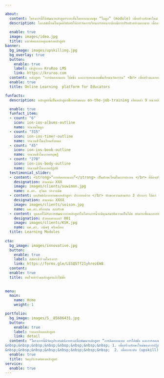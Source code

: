 ```yaml
---

about:
  content: โครงการนี้ได้พัฒนาหลักสูตรระยะสั้นโดยออกแบบชุด “โมดูล” (module) เพื่อสร้างทักษะใหม่ (reskill) และยกระดับทักษะที่มีอยู่เดิม (upskill) ของบุคลากรทางการศึกษาทุกประเภท เป้าหมายของโครงการมุ่งพัฒนาทักษะการทำงานของบุคลากรทางการศึกษาที่เป็นกลุ่มเป้าหมายในการอบรม ผลลัพธ์ของโครงการจะทำให้ได้บัณฑิตพันธุ์ใหม่หรือครูรุ่นใหม่ที่สามารถออกแบบชั้นเรียนโดยใช้เทคโนโลยีหรือนวัตกรรมทางการศึกษาได้อย่างมีประสิทธิผล การสร้างชั้นเรียนนวัตกรรมจะส่งผลให้ผู้เรียนมีคุณลักษณะที่พึงประสงค์ตามมาตรฐานการศึกษาของชาติที่กำหนดในรูปของ DOE  ผู้เรียนที่ผ่านการเรียนรู้จาก ชั้นเรียนนวัตกรรมจะมีทักษะความสามารถที่สอดคล้องกับความต้องการของยุคสมัยใหม่และเหมาะกับแนวทางการพัฒนาประเทศต่อไป
  description: โลกสมัยใหม่ในยุคดิจิทัลทำให้การจัดการเรียนการสอนจะต้องมีการปรับตัวอย่างมากมาย เนื่องจากความก้าวหน้าทางเทคโนโลยีคอมพิวเตอร์ หรือเทคโนโลยีการสื่อสารเข้ามามีผลกระทบต่อการเรียนรู้ของผู้เรียนในยุคนี้ ดังนั้น ครูจำเป็นต้องปรับเปลี่ยนแนวคิดและวิธีการทำงานในการจัดการเรียนการสอนที่ต่างจากอดีต
  
  enable: true
  image: images/idea.jpg
  title: แนวคิดและเหตุผลของหลักสูตร
banner:
  bg_image: images/upskilling.jpg
  bg_overlay: true
  button:
    enable: true
    label: เข้าสู่ระบบ KruRoo LMS
    link: https://kruroo.com
  content: หลักสูตร "การคิดออกแบบ โค้ชชิ่ง และการออกแบบชั้นเรียนนวัตกรรม" <br> เพื่อสร้างและยกระดับทักษะการทำงานของบุคลากรทางการศึกษาสำหรับการเรียนรู้ออนไลน์และออฟไลน์
  enable: true
  title: Online Learning  platform for Educators

funfacts:
  description: หลักสูตรนี้เป็นหลักสูตรฝึกอบรมแบบ on-the-job-training เทียบเท่า 9 หน่วยกิต แบ่งเป็นโมดูลภาคทฤษฎีและภาคปฏิบัติ จำนวน 6 โมดูล

  enable: true
  funfact_item:
  - count: "6"
    icon: ion-ios-albums-outline
    name: จำนวนโมดูล
  - count: "315"
    icon: ion-ios-timer-outline
    name: จำนวนชั่วโมงเรียนทั้งหมด
  - count: "45"
    icon: ion-ios-book-outline
    name: จำนวนชั่วโมงภาคทฤษฎี
  - count: "270"
    icon: ion-ios-body-outline
    name: จำนวนชั่วโมงภาคปฏิบัติ
  testimonial_slider:
  - content: <strong>“การคิดออกแบบ”</strong> เป็นทักษะใหม่ในการทำงาน </br> ที่ต้องสร้างให้เกิดขึ้น (reskill) ส่วน </br> <strong>“การออกแบบชั้นเรียนนวัตกรรม”</strong> เป็นทักษะที่ </br> ต้องยกระดับให้สูงขึ้นจากเดิม (upskill) </br> ทั้งสองทักษะนี้เป็นจุดเน้นของโครงการนี้
    designation: ตำแหน่ง XXX
    image: images/clients/suwimon.jpg
    name: ศ.ดร. สุวิมล ว่องวาณิช
  - content: ผลลัพธ์ปลายทางของหลักสูตร ประกอบด้วย </br> ทักษะความสามารถ 3 ประการ ได้แก่ ทักษะการคิดออกแบบ </br>  ทักษะการโค้ชชิ่ง และทักษะการออกแบบชั้นเรียนนวัตกรรม </br> การเสริมสร้างทักษะทั้งสามประการนี้จะผสมผสานบูรณาการผ่านโมดูลที่ออกแบบซึ่งเน้นทั้งภาคทฤษฎีและปฏิบัติในสถานศึกษา
    designation: ตำแหน่ง XXXX
    image: images/clients/soison.jpg
    name: ผศ.ดร.สร้อยสน สกลรักษ์
  - content: บุคคลที่ได้รับการพัฒนาจากหลักสูตรในโครงการนี้จะมีคุณสมบัติความเป็นโค้ช สามารถชี้แนะการทำงานโดยใช้การคิดออกแบบในการจัดการเรียนการสอน มีส่วนในการขยายผลความรู้และประสบการณ์ในการออกแบบชั้นเรียนนวัตกรรมให้กับผู้อื่นได้
    designation: ตัวทดลองเบอร์ 001
    image: images/clients/KSK.jpg
    name: ผศ.ดร. กนิษฐ์ ศรีเคลือบ	
  title: Learning Modules
  
cta:
  bg_image: images/innovative.jpg
  button:
    enable: true
    label: สมัครเข้าร่วมโครงการ
    link: https://forms.gle/LESQ5Tf21yhrezEW8
  content: 
  enable: true
  title: สนใจเข้าร่วมหลักสูตรแล้วใช่มั้ย
  
  
menu:
  main:
    name: Home
    weight: 1

portfolio:
  bg_image: images/S__85606431.jpg
  button:
    enable: true
    label: รายละเอียดหลักสูตร
    link: detail
  content: "โครงการนี้มีวัตถุประสงค์ปลายทางเพื่อพัฒนาหลักสูตร “การคิดออกแบบ การโค้ชชิ่ง และการออกแบบชั้นเรียนนวัตกรรม” เพื่อสร้างและยกระดับทักษะการทำงานของบุคลากรทางการศึกษาเพื่อพัฒนาห้องเรียนแบบออนไลน์และออฟไลน์ในโรงเรียน โดยมีวัตถุประสงค์เฉพาะดังต่อไปนี้ </br>
&nbsp;&nbsp;&nbsp;&nbsp;&nbsp;&nbsp;&nbsp;&nbsp; 1. เพื่อสร้างทักษะใหม่ของการปฏิบัติงาน (reskill) ด้านการคิดออกแบบและการโค้ชชิ่งแก่บุคลากรทางการศึกษาเพื่อส่งเสริมการปฏิบัติงานในวิชาชีพครู </br>
&nbsp;&nbsp;&nbsp;&nbsp;&nbsp;&nbsp;&nbsp;&nbsp;  2. เพื่อยกระดับ (upskill) สมรรถนะทางวิชาชีพของนิสิตฝึกสอน/ครูในโรงเรียนเป็นครูรุ่นใหม่ให้มีทักษะการออกแบบชั้นเรียนนวัตกรรมทั้งแบบชั้นเรียนออนไลน์และออฟไลน์ที่เหมาะสมกับการเรียนรู้ยุคเทคโนโลยีดิจิทัลโดยใช้การคิดออกแบบและการโค้ชชิ่งเพื่อสร้างประสบการณ์การเรียนรู้ที่สร้างสรรค์แก่ผู้เรียน"
  enable: true
  title: วัตถุประสงค์ของหลักสูตร
service:
  enable: true
---
```

